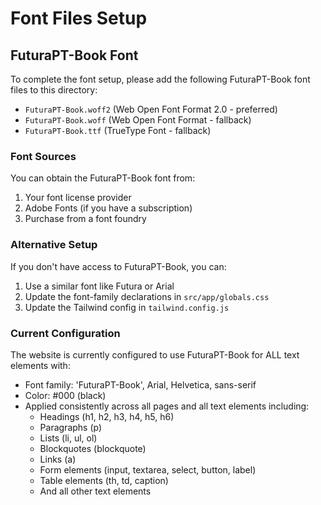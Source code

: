 # Font Files Setup

## FuturaPT-Book Font

To complete the font setup, please add the following FuturaPT-Book font files to this directory:

- `FuturaPT-Book.woff2` (Web Open Font Format 2.0 - preferred)
- `FuturaPT-Book.woff` (Web Open Font Format - fallback)
- `FuturaPT-Book.ttf` (TrueType Font - fallback)

### Font Sources

You can obtain the FuturaPT-Book font from:
1. Your font license provider
2. Adobe Fonts (if you have a subscription)
3. Purchase from a font foundry

### Alternative Setup

If you don't have access to FuturaPT-Book, you can:

1. Use a similar font like Futura or Arial
2. Update the font-family declarations in `src/app/globals.css`
3. Update the Tailwind config in `tailwind.config.js`

### Current Configuration

The website is currently configured to use FuturaPT-Book for ALL text elements with:
- Font family: 'FuturaPT-Book', Arial, Helvetica, sans-serif
- Color: #000 (black)
- Applied consistently across all pages and all text elements including:
  - Headings (h1, h2, h3, h4, h5, h6)
  - Paragraphs (p)
  - Lists (li, ul, ol)
  - Blockquotes (blockquote)
  - Links (a)
  - Form elements (input, textarea, select, button, label)
  - Table elements (th, td, caption)
  - And all other text elements 